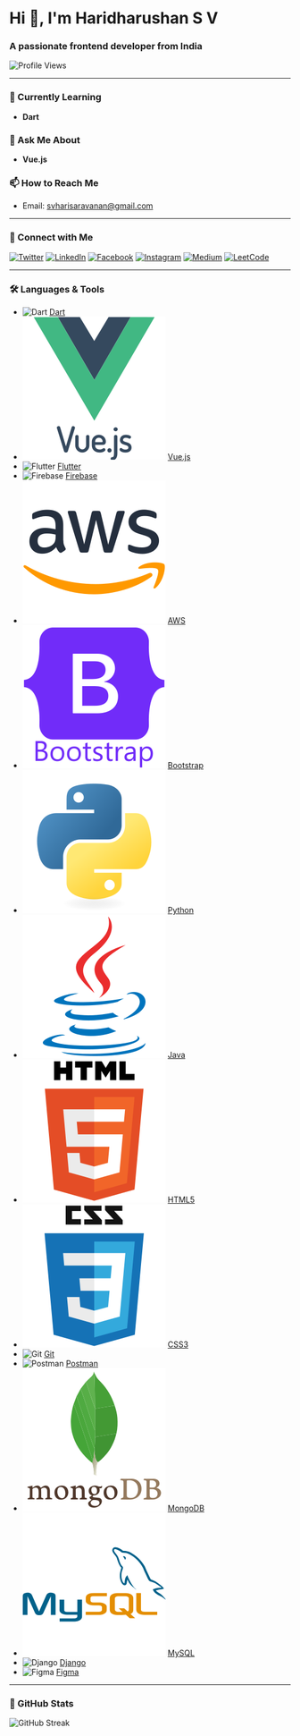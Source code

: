 # Hi 👋, I'm Haridharushan S V

### A passionate frontend developer from India

![Profile Views](https://komarev.com/ghpvc/?username=haridharushansv&label=Profile%20views&color=0e75b6&style=flat)

---

### 🌱 Currently Learning

- **Dart**

### 💬 Ask Me About

- **Vue.js**

### 📫 How to Reach Me

- Email: [svharisaravanan@gmail.com](mailto:svharisaravanan@gmail.com)

---

### 🔗 Connect with Me

[![Twitter](https://raw.githubusercontent.com/rahuldkjain/github-profile-readme-generator/master/src/images/icons/Social/twitter.svg)](https://twitter.com/haridharushan)
[![LinkedIn](https://raw.githubusercontent.com/rahuldkjain/github-profile-readme-generator/master/src/images/icons/Social/linked-in-alt.svg)](https://www.linkedin.com/in/haridharushan-s-v-3a484b257)
[![Facebook](https://raw.githubusercontent.com/rahuldkjain/github-profile-readme-generator/master/src/images/icons/Social/facebook.svg)](https://fb.com/haridharushan)
[![Instagram](https://raw.githubusercontent.com/rahuldkjain/github-profile-readme-generator/master/src/images/icons/Social/instagram.svg)](https://instagram.com/haridharushan)
[![Medium](https://raw.githubusercontent.com/rahuldkjain/github-profile-readme-generator/master/src/images/icons/Social/medium.svg)](https://medium.com/@svharisaravanan)
[![LeetCode](https://raw.githubusercontent.com/rahuldkjain/github-profile-readme-generator/master/src/images/icons/Social/leet-code.svg)](https://leetcode.com/u/haridharushansv/)

---

### 🛠️ Languages & Tools

- ![Dart](https://www.vectorlogo.zone/logos/dartlang/dartlang-icon.svg) [Dart](https://dart.dev)
- ![Vue.js](https://raw.githubusercontent.com/devicons/devicon/master/icons/vuejs/vuejs-original-wordmark.svg) [Vue.js](https://vuejs.org/)
- ![Flutter](https://www.vectorlogo.zone/logos/flutterio/flutterio-icon.svg) [Flutter](https://flutter.dev)
- ![Firebase](https://www.vectorlogo.zone/logos/firebase/firebase-icon.svg) [Firebase](https://firebase.google.com/)
- ![AWS](https://raw.githubusercontent.com/devicons/devicon/master/icons/amazonwebservices/amazonwebservices-original-wordmark.svg) [AWS](https://aws.amazon.com)
- ![Bootstrap](https://raw.githubusercontent.com/devicons/devicon/master/icons/bootstrap/bootstrap-plain-wordmark.svg) [Bootstrap](https://getbootstrap.com)
- ![Python](https://raw.githubusercontent.com/devicons/devicon/master/icons/python/python-original.svg) [Python](https://www.python.org)
- ![Java](https://raw.githubusercontent.com/devicons/devicon/master/icons/java/java-original.svg) [Java](https://www.java.com)
- ![HTML5](https://raw.githubusercontent.com/devicons/devicon/master/icons/html5/html5-original-wordmark.svg) [HTML5](https://www.w3.org/html/)
- ![CSS3](https://raw.githubusercontent.com/devicons/devicon/master/icons/css3/css3-original-wordmark.svg) [CSS3](https://www.w3schools.com/css/)
- ![Git](https://www.vectorlogo.zone/logos/git-scm/git-scm-icon.svg) [Git](https://git-scm.com/)
- ![Postman](https://www.vectorlogo.zone/logos/getpostman/getpostman-icon.svg) [Postman](https://postman.com)
- ![MongoDB](https://raw.githubusercontent.com/devicons/devicon/master/icons/mongodb/mongodb-original-wordmark.svg) [MongoDB](https://www.mongodb.com)
- ![MySQL](https://raw.githubusercontent.com/devicons/devicon/master/icons/mysql/mysql-original-wordmark.svg) [MySQL](https://www.mysql.com)
- ![Django](https://cdn.worldvectorlogo.com/logos/django.svg) [Django](https://www.djangoproject.com)
- ![Figma](https://www.vectorlogo.zone/logos/figma/figma-icon.svg) [Figma](https://www.figma.com)

---

### 🚀 GitHub Stats

![GitHub Streak](https://github-readme-streak-stats.herokuapp.com/?user=haridharushansv&)

